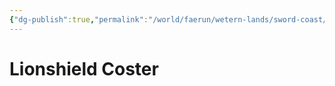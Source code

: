 ```yaml
---
{"dg-publish":true,"permalink":"/world/faerun/wetern-lands/sword-coast/phandalin/lionshield-coster/"}
---
```



# Lionshield Coster